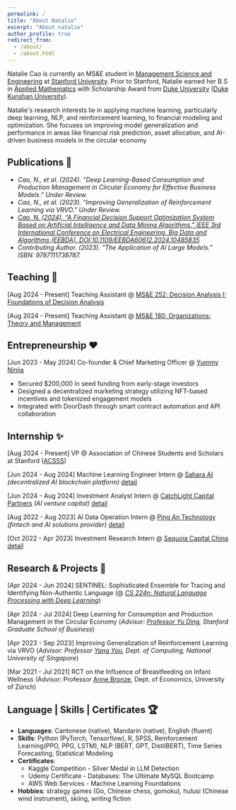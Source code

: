 ```yaml
---
permalink: /
title: "About Natalie"
excerpt: "About natalie"
author_profile: true
redirect_from: 
  - /about/
  - /about.html
---
```


Natalie Cao is currently an MS&E student in [Management Science and Engineering](https://msande.stanford.edu) at [Stanford University](https://www.stanford.edu). Prior to Stanford, Natalie earned her B.S in [Applied Mathematics](https://math.duke.edu/applied-math-analysis-events) with Scholarship Award from [Duke University](https://duke.edu) ([Duke Kunshan University](https://www.dukekunshan.edu.cn)).

Natalie's research interests lie in applying machine learning, particularly deep learning, NLP, and reinforcement learning, to financial modeling and optimization. She focuses on improving model generalization and performance in areas like financial risk prediction, asset allocation, and AI-driven business models in the circular economy

## Publications 📕

- *Cao, N., et al. (2024). “Deep Learning-Based Consumption and Production Management in Circular Economy for Effective Business Models.” Under Review.*
- *Cao, N., et al. (2023). “Improving Generalization of Reinforcement Learning via VRVO.” Under Review.*
- [*Cao, N. (2024). “A Financial Decision Support Optimization System Based on Artificial Intelligence and Data Mining Algorithms.” IEEE 3rd International Conference on Electrical Engineering, Big Data and Algorithms (EEBDA). DOI:10.1109/EEBDA60612.2024.10485835*](https://www.researchgate.net/publication/379688109_A_Financial_Decision_Support_Optimization_System_Based_on_Artificial_Intelligence_and_Data_Mining_Algorithms)
- *Contributing Author. (2023). “The Application of AI Large Models.” ISBN: 9787111738787.*

## Teaching 🏫

[Aug 2024 - Present] Teaching Assistant @ [MS&E 252: Decision Analysis I: Foundations of Decision Analysis](https://dara.stanford.edu/classes/mse-252)

[Aug 2024 - Present] Teaching Assistant @ [MS&E 180: Organizations: Theory and Management](https://bulletin.stanford.edu/courses/1045311)

## Entrepreneurship ❤️

[Jun 2023 - May 2024] Co-founder & Chief Marketing Officer @ [Yummy Ninjia](https://www.yummy.ninja)
- Secured $200,000 in seed funding from early-stage investors
- Designed a decentralized marketing strategy utilizing NFT-based incentives and tokenized engagement models
- Integrated with DoorDash through smart contract automation and API collaboration

## Internship ✨

[Aug 2024 - Present] VP @ Association of Chinese Students and Scholars at Stanford ([ACSSS](https://www.facebook.com/CSSA.Stanford/))

[Jun 2024 - Aug 2024] Machine Learning Engineer Intern @ [Sahara AI](https://saharalabs.ai) *(decentralized AI blockchain platform)* [detail](/cv/)

[Jun 2024 - Aug 2024] Investment Analyst Intern @ [CatchLight Capital Partners](https://www.catchlightcap.com) *(AI venture capital)* [detail](/cv/)

[Aug 2022 - Aug 2023] AI Data Operation Intern @ [Ping An Technology](https://tech.pingan.com) *(fintech and AI solutions provider)* [detail](/cv/)

[Oct 2022 - Apr 2023] Investment Research Intern @ [Sequoia Capital China](https://www.sequoiacap.com) [detail](/cv/)


## Research & Projects 🚀

[Apr 2024 - Jun 2024] SENTINEL: Sophisticated Ensemble for Tracing and Identifying Non-Authentic Language (@ *[CS 224n: Natural Language Processing with Deep Learning](https://web.stanford.edu/class/cs224n/)*)

[Apr 2024 - Jul 2024] Deep Learning for Consumption and Production Management in the Circular Economy (*Advisor: [Professor Yu Ding](https://www.gsb.stanford.edu/faculty-research/faculty/yu-ding), Stanford Graduate School of Business*)

[Apr 2023 - Sep 2023] Improving Generalization of Reinforcement Learning via VRVO (*Advisor: Professor [Yang You](https://www.comp.nus.edu.sg/~youy/), Dept. of Computing, National University of Singapore*)

[Mar 2021 - Jul 2021] RCT on the Influence of Breastfeeding on Infant Wellness (Advisor: Professor [Anne Bronze](https://sites.google.com/view/aabrenoe/home), Dept. of Economics, University of Zürich)


## Language | Skills | Certificates 🏆
- **Languages**: Cantonese (native), Mandarin (native), English (fluent)
- **Skills**: Python (PyTorch, Tensorflow), R, SPSS, Reinforcement Learning(PPO, PPG, LSTM), NLP (BERT, GPT, DistilBERT), Time Series Forecasting, Statistical Modeling
- **Certificates**: 
  - Kaggle Competition - Silver Medal in LLM Detection
  - Udemy Certificate - Databases: The Ultimate MySQL Bootcamp
  - AWS Web Services - Machine Learning Foundations
- **Hobbies**: strategy games (Go, Chinese chess, gomoku), hulusi (Chinese wind instrument), skiing, writing fiction